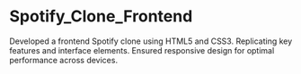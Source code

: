 # Spotify_Clone_Frontend
Developed a frontend Spotify clone using HTML5 and CSS3.
Replicating key features and interface elements. Ensured responsive design for
optimal performance across devices.
